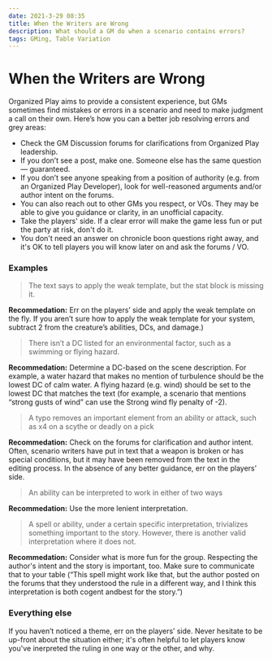 ```yaml
---
date: 2021-3-29 08:35
title: When the Writers are Wrong
description: What should a GM do when a scenario contains errors? 
tags: GMing, Table Variation
---
```

# When the Writers are Wrong

Organized Play aims to provide a consistent experience, but GMs sometimes find mistakes or errors in a scenario and need to make judgment a call on their own. Here’s how you can a better job resolving errors and grey areas:

- Check the GM Discussion forums for clarifications from Organized Play leadership. 
- If you don’t see a post, make one. Someone else has the same question — guaranteed. 
- If you don’t see anyone speaking from a position of authority (e.g. from an Organized Play Developer), look for well-reasoned arguments and/or author intent on the forums. 
- You can also reach out to other GMs you respect, or VOs.  They may be able to give you guidance or clarity, in an unofficial capacity. 
- Take the players' side. If a clear error will make the game less fun or put the party at risk, don't do it.
- You don't need an answer on chronicle boon questions right away, and it's OK to tell players you will know later on and ask the forums / VO.

### Examples

> The text says to apply the weak template, but the stat block is missing it.

**Recommedation:** Err on the players’ side and apply the weak template on the fly. If you aren’t sure how to apply the weak template for your system, subtract 2 from the creature’s abilities, DCs, and damage.)

> There isn’t a DC listed for an environmental factor, such as a swimming or flying hazard.

**Recommedation:** Determine a DC-based on the scene description. For example, a water hazard that makes no mention of turbulence should be the lowest DC of calm water. A flying hazard (e.g. wind) should be set to the lowest DC that matches the text (for example, a scenario that mentions “strong gusts of wind” can use the Strong wind fly penalty of -2).

> A typo removes an important element from an ability or attack, such as x4 on a scythe or deadly on a pick

**Recommedation:** Check on the forums for clarification and author intent. Often, scenario writers have put in text that a weapon is broken or has special conditions, but it may have been removed from the text in the editing process. In the absence of any better guidance, err on the players’ side.

> An ability can be interpreted to work in either of two ways

**Recommedation:** Use the more lenient interpretation.

> A spell or ability, under a certain specific interpretation, trivializes something important to the story. However, there is another valid interpretation where it does not.

**Recommedation:** Consider what is more fun for the group. Respecting the author's intent and the story is important, too. Make sure to communicate that to your table (“This spell might work like that, but the author posted on the forums that they understood the rule in a different way, and I think this interpretation is both cogent andbest for the story.”)

### Everything else

If you haven’t noticed a theme, err on the players’ side. Never hesitate to be up-front about the situation either; it's often helpful to let players know you've inerpreted the ruling in one way or the other, and why. 
